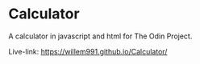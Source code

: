 # Calculator
A calculator in javascript and html for The Odin Project.

Live-link: https://willem991.github.io/Calculator/

